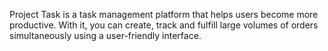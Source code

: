 Project Task is a task management platform that helps users become more productive. With it, you can create, track and fulfill large volumes of orders simultaneously using a user-friendly interface.

